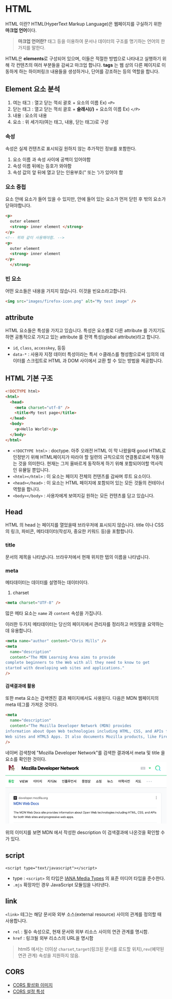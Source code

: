 # HTML

HTML 이란?
HTML(HyperText Markup Language)은 웹페이지를 구실하기 위한 **마크업 언어**이다.

> **마크업 언어란?** 태그 등을 이용하여 문서나 데이터의 구조를 명기하는 언어의 한 가지를 말한다.

HTML은 **elements**로 구성되어 있으며, 이들은 적절한 방법으로 나타내고 실행하기 위해 각 컨텐츠의 여러 부분들을 감싸고 마크업 합니다. **tags** 는 웹 상의 다른 페이지로 이동하게 하는 하이퍼링크 내용들을 생성하거나, 단어를 강조하는 등의 역할을 합니다.

## Element 요소 분석

1. 여는 태그 : 열고 닫는 꺽쇠 괄호 + 요소의 이름 Ex) `<P>`
2. 닫는 태그 : 열고 닫는 꺽쇠 괄호 + **슬래시(/)** + 요소의 이름 Ex) `</P>`
3. 내용 : 요소의 내용
4. 요소 : 위 세가지(여는 태그, 내용, 닫는 태그)로 구성

### 속성

속성은 실제 컨텐츠로 표시되길 원하지 않는 추가적인 정보를 포함한다.

1. 요소 이름 과 속성 사이에 공백이 있어야함
2. 속성 이름 뒤에는 등호가 와야함
3. 속성 값의 앞 뒤에 열고 닫는 인용부호(" 또는 ')가 있어야 함

### 요소 중첩

요소 안에 요소가 들어 있을 수 있지만, 안에 들어 있는 요소가 먼저 닫힌 후 밖의 요소가 닫혀야합니다.

```html
<p>
  outer element
  <strong> inner element </strong>
</p>
<!-- 위와 같이 사용해야함. -->
<p>
  outer element
  <strong> inner element
</p>
  </strong>
```

### 빈 요소

어떤 요소들은 내용을 가지지 않습니다. 이것을 빈요소라고합니다.

```html
<img src="images/firefox-icon.png" alt="My test image" />
```

## attribute

HTML 요소들은 특성을 가지고 있습니다. 특성은 요소별로 다른 attribute 를 가지기도 하면 공통적으로 가지고 있는 attribute 를 전역 특성(global attribute)라고 합니다.

- `id`, `class`, `accesskey`, 등등
- `data-*` : 사용자 지정 데이터 특성이라는 특서 ㅇ클래스를 형성함으로써 임의의 데이터를 스크립트로 HTML 과 DOM 사이에서 교환 할 수 있는 방법을 제공합니다.

## HTML 기본 구조

```html
<!DOCTYPE html>
<html>
  <head>
    <meta charset="utf-8" />
    <title>My test page</title>
  </head>
  <body>
    <p>Hello World!</p>
  </body>
</html>
```

- `<!DOCTYPE html>` : doctype. 아주 오래전 HTML 이 막 나왔을때 good HTML로 인정받기 위해 HTML페이지가 따라야 할 일련의 규칙으로의 연결통로로써 작동하는 것을 의미한다. 현재는 그저 올바르게 동작하게 하기 위해 포함되어야할 역사적인 유뮬일 뿐입니다.
- `<html></html>` : 이 요소는 페이지 전체의 컨텐츠를 감싸며 루트 요소이다.
- `<head></head>` : 이 요소는 HTML 페이지에 포함되어 있는 모든 것들의 컨테이너 역할을 합니다.
- `<body></body>` : 사용자에게 보여지길 원하는 모든 컨텐츠를 담고 있습니다.

## Head

HTML 의 head 는 페이지를 열었을때 브라우저에 표시되지 않습니다. title 이나 CSS의 링크, 파비콘, 메타데이터(작성자, 중요한 키워드 등)을 포함합니다.

### title

문서의 제목을 나타냅니다. 브라우저에서 현재 위치한 탭의 이름을 나타냅니다.

### meta

메타데이터는 데이터를 설명하는 데이터이다.

1. charset

```html
<meta charset="UTF-8" />
```

많은 메타 요소는 `name` 과 `content` 속성을 가집니다.

이러한 두가지 메타데이터는 당신의 페이지에서 관리자를 정리하고 머릿말을 요약하는데 유용합니다.

```html
<meta name="author" content="Chris Mills" />
<meta
  name="description"
  content="The MDN Learning Area aims to provide
complete beginners to the Web with all they need to know to get
started with developing web sites and applications."
/>
```

#### 검색결과에 활용

또한 meta 요소는 검색엔진 결과 페이지에서도 사용된다.
다음은 MDN 웹페이지의 meta 테그를 가져온 것이다.

```html
<meta
  name="description"
  content="The Mozilla Developer Network (MDN) provides
information about Open Web technologies including HTML, CSS, and APIs for both
Web sites and HTML5 Apps. It also documents Mozilla products, like Firefox OS."
/>
```

네이버 검색창에 "Mozilla Developer Network"를 검색한 결과에서 meta 및 title 을 요소를 확인한 것이다.
![브라우저 검색결과](./images/browserSearchResult.png)

위의 이미지를 보면 MDN 에서 작성한 description 이 검색결과에 나온것을 확인할 수가 있다.

## script

`<script type="text/javascript"></script>`

- type : `<script>` 의 타입은 [IANA Media Types](https://www.iana.org/assignments/media-types/media-types.xhtml) 의 표준 미디어 타입을 준수한다.
- `.mjs` 확장자인 경우 JavaScript 모듈임을 나타낸다.

## link

`<link>` 테그는 해당 문서와 외부 소스(external resource) 사이의 관계를 정의할 때 사용합니다.

- `rel` : 필수 속성으로, 현재 문서와 외부 리소스 사이의 연관 관계를 명시함.
- `href` : 링크될 외부 리소스의 URL을 명시함

> html5 에서는 더이상 `charset`,`target`(링크된 문서를 로드할 위치),`rev`(예약된 연관 관계) 속성을 지원하지 않음.

## CORS

- [CORS 활성화 이미지](https://developer.mozilla.org/ko/docs/Web/HTML/CORS_enabled_image)
- [CORS 설정 특성](https://developer.mozilla.org/ko/docs/Web/HTML/Attributes/crossorigin)
